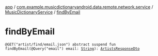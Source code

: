 [app](../../index.md) / [com.example.musicdictionaryandroid.data.remote.network.service](../index.md) / [MusicDictionaryService](index.md) / [findByEmail](./find-by-email.md)

# findByEmail

`@GET("artist/find/email.json") abstract suspend fun findByEmail(@Query("email") email: `[`String`](https://kotlinlang.org/api/latest/jvm/stdlib/kotlin/-string/index.html)`): `[`ArtistsResponseDto`](../../com.example.musicdictionaryandroid.data.remote.network.dto/-artists-response-dto/index.md)